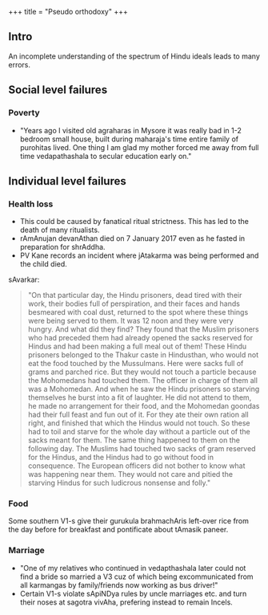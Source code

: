 +++
title = "Pseudo orthodoxy"
+++

## Intro
An incomplete understanding of the spectrum of Hindu ideals leads to many errors. 

## Social level failures
### Poverty
- "Years ago I visited old agraharas in Mysore it was really bad in 1-2 bedroom small house, built during maharaja's time entire family of purohitas lived. One thing I am glad my mother forced me away from full time vedapathashala to secular education early on."

## Individual level failures
### Health loss
- This could be caused by fanatical ritual strictness. This has led to the death of many ritualists.
- rAmAnujan devanAthan died on 7 January 2017 even as he fasted in preparation for shrAddha.
- PV Kane records an incident where jAtakarma was being performed and the child died.

sAvarkar: 

> "On that particular day, the Hindu prisoners, dead tired with their work, their bodies full of perspiration, and their faces and hands besmeared with coal dust, returned to the spot where these things were being served to them. It was 12 noon and they were very hungry. And what did they find? They found that the Muslim prisoners who had preceded them had already opened the sacks reserved for Hindus and had been making a full meal out of them! These Hindu prisoners belonged to the Thakur caste in Hindusthan, who would not eat the food touched by the Mussulmans. Here were sacks full of grams and parched rice. But they would not touch a particle because the Mohomedans had touched them. The officer in charge of them all was a Mohomedan. And when he saw the Hindu prisoners so starving themselves he burst into a fit of laughter. He did not attend to them, he made no arrangement for their food, and the Mohomedan goondas had their full feast and fun out of it. For they ate their own ration all right, and finished that which the Hindus would not touch. So these had to toil and starve for the whole day without a particle out of the sacks meant for them. The same thing happened to them on the following day. The Muslims had touched two sacks of gram reserved for the Hindus, and the Hindus had to go without food in consequence. The European officers did not bother to know what was happening near them. They would not care and pitied the starving Hindus for such ludicrous nonsense and folly."

### Food
Some southern V1-s give their gurukula brahmachAris left-over rice from the day before for breakfast and pontificate about tAmasik paneer.

### Marriage
- "One of my relatives who continued in vedapthashala later could not find a bride so married a V3 cuz of which being excommunicated from all karmangas by family/friends now working as bus driver!"
- Certain V1-s violate sApiNDya rules by uncle marriages etc. and turn their noses at sagotra vivAha, prefering instead to remain Incels.
